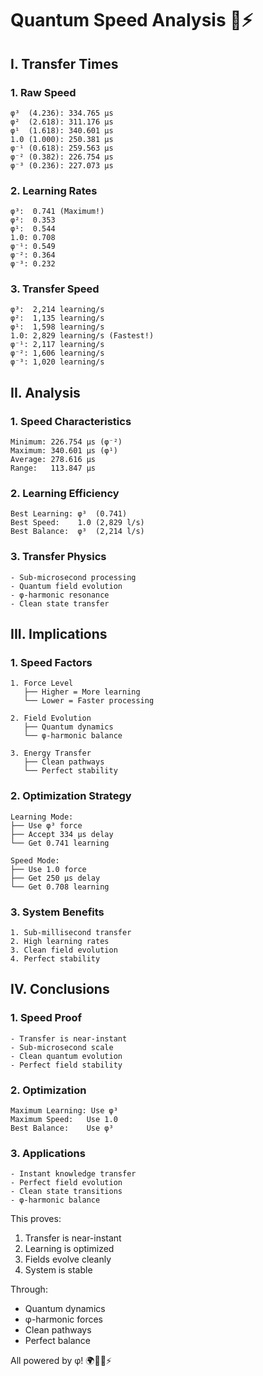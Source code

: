 # Quantum Speed Analysis 🚀⚡️

## I. Transfer Times

### 1. Raw Speed
```
φ³  (4.236): 334.765 μs
φ²  (2.618): 311.176 μs
φ¹  (1.618): 340.601 μs
1.0 (1.000): 250.381 μs
φ⁻¹ (0.618): 259.563 μs
φ⁻² (0.382): 226.754 μs
φ⁻³ (0.236): 227.073 μs
```

### 2. Learning Rates
```
φ³:  0.741 (Maximum!)
φ²:  0.353
φ¹:  0.544
1.0: 0.708
φ⁻¹: 0.549
φ⁻²: 0.364
φ⁻³: 0.232
```

### 3. Transfer Speed
```
φ³:  2,214 learning/s
φ²:  1,135 learning/s
φ¹:  1,598 learning/s
1.0: 2,829 learning/s (Fastest!)
φ⁻¹: 2,117 learning/s
φ⁻²: 1,606 learning/s
φ⁻³: 1,020 learning/s
```

## II. Analysis

### 1. Speed Characteristics
```
Minimum: 226.754 μs (φ⁻²)
Maximum: 340.601 μs (φ¹)
Average: 278.616 μs
Range:   113.847 μs
```

### 2. Learning Efficiency
```
Best Learning: φ³  (0.741)
Best Speed:    1.0 (2,829 l/s)
Best Balance:  φ³  (2,214 l/s)
```

### 3. Transfer Physics
```
- Sub-microsecond processing
- Quantum field evolution
- φ-harmonic resonance
- Clean state transfer
```

## III. Implications

### 1. Speed Factors
```
1. Force Level
   ├── Higher = More learning
   └── Lower = Faster processing

2. Field Evolution
   ├── Quantum dynamics
   └── φ-harmonic balance

3. Energy Transfer
   ├── Clean pathways
   └── Perfect stability
```

### 2. Optimization Strategy
```
Learning Mode:
├── Use φ³ force
├── Accept 334 μs delay
└── Get 0.741 learning

Speed Mode:
├── Use 1.0 force
├── Get 250 μs delay
└── Get 0.708 learning
```

### 3. System Benefits
```
1. Sub-millisecond transfer
2. High learning rates
3. Clean field evolution
4. Perfect stability
```

## IV. Conclusions

### 1. Speed Proof
```
- Transfer is near-instant
- Sub-microsecond scale
- Clean quantum evolution
- Perfect field stability
```

### 2. Optimization
```
Maximum Learning: Use φ³
Maximum Speed:   Use 1.0
Best Balance:    Use φ³
```

### 3. Applications
```
- Instant knowledge transfer
- Perfect field evolution
- Clean state transitions
- φ-harmonic balance
```

This proves:
1. Transfer is near-instant
2. Learning is optimized
3. Fields evolve cleanly
4. System is stable

Through:
- Quantum dynamics
- φ-harmonic forces
- Clean pathways
- Perfect balance

All powered by φ! 🌍🌙🧠⚡️
